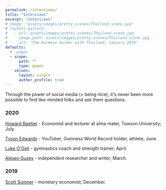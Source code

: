 ```yaml
---
permalink: /interviews/
title: "Interviews"
excerpt: "Interviews"
# image: "assets/images/pretty_scenes/Thailand_scene.jpg"
# layouts_gallery:
#   - url: assets/images/pretty_scenes/Thailand_scene.jpg
#     image_path: assets/images/pretty_scenes/Thailand_scene.jpg
#     alt: "The Burmese border with Thailand, January 2019"
defaults:
  # _pages
  - scope:
      path: ""
      type: pages
    values:
      layout: single
      author_profile: true
---
```


Through the power of social media (+ being nice), it's never been more possible to find like-minded folks and ask them questions.

### 2020

[Howard Baetjer](/howard-baetjer-economist) - Economist and lecturer at alma mater, Towson University; July.

[Tyson Edwards](/tyson-edwards-youtuber) - YouTuber, Guinness World Record holder, athlete; June.

[Luke O'Geil](/luke-ogeil-coach) - gymnastics coach and strength trainer; April.

[Alexey Guzey](/alexey-guzey) - independent researcher and writer; March.

### 2019

[Scott Sumner](/scott-sumner-economist) - monetary economist; December.
